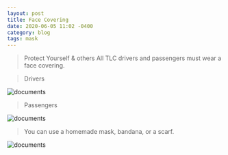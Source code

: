 ```yaml
---
layout: post
title: Face Covering
date: 2020-06-05 11:02 -0400
category: blog
tags: mask
---
```


> Protect Yourself & others
All TLC drivers and passengers must wear a face covering.

> Drivers

![documents]({{site.baseurl}}/images/man-in-medical-mask.jpg)

> Passengers

![documents]({{site.baseurl}}/images/face-mask-on-luggage.jpg)

> You can use a homemade mask, bandana, or a scarf.

![documents]({{site.baseurl}}/images/man-wearing-bandana.jpg)
